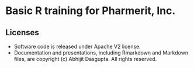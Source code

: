 # Basic R training for Pharmerit, Inc.

## Licenses

- Software code is released under Apache V2 license.
- Documentation and presentations, including Rmarkdown and Markdown files, are copyright (c) Abhijit Dasgupta. All rights reserved.
